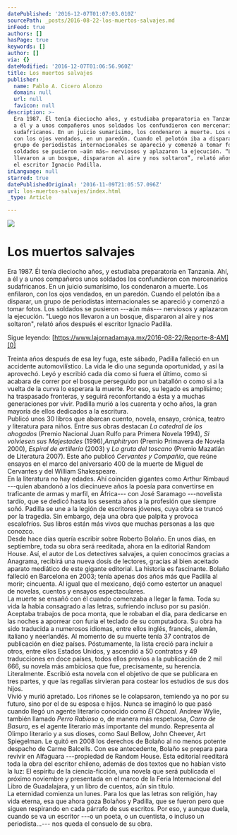 ```yaml
---
datePublished: '2016-12-07T01:07:03.010Z'
sourcePath: _posts/2016-08-22-los-muertos-salvajes.md
inFeed: true
authors: []
hasPage: true
keywords: []
author: []
via: {}
dateModified: '2016-12-07T01:06:56.960Z'
title: Los muertos salvajes
publisher:
  name: Pablo A. Cicero Alonzo
  domain: null
  url: null
  favicon: null
description: >-
  Era 1987. Él tenía dieciocho años, y estudiaba preparatoria en Tanzania. Ahí,
  a él y a unos compañeros unos soldados los confundieron con mercenarios
  sudafricanos. En un juicio sumarísimo, los condenaron a muerte. Los enfilaron,
  con los ojos vendados, en un paredón. Cuando el pelotón iba a disparar, un
  grupo de periodistas internacionales se apareció y comenzó a tomar fotos. Los
  soldados se pusieron —aún más— nerviosos y aplazaron la ejecución. “Luego nos
  llevaron a un bosque, dispararon al aire y nos soltaron”, relató años después
  el escritor Ignacio Padilla.
inLanguage: null
starred: true
datePublishedOriginal: '2016-11-09T21:05:57.096Z'
url: los-muertos-salvajes/index.html
_type: Article

---
```

![](https://the-grid-user-content.s3-us-west-2.amazonaws.com/7204570d-59a5-4b1d-8491-b4a3d7d363f3.jpg)

# Los muertos salvajes

Era 1987\. Él tenía dieciocho años, y estudiaba preparatoria en Tanzania. Ahí, a él y a unos compañeros unos soldados los confundieron con mercenarios sudafricanos. En un juicio sumarísimo, los condenaron a muerte. Los enfilaron, con los ojos vendados, en un paredón. Cuando el pelotón iba a disparar, un grupo de periodistas internacionales se apareció y comenzó a tomar fotos. Los soldados se pusieron ---aún más--- nerviosos y aplazaron la ejecución. "Luego nos llevaron a un bosque, dispararon al aire y nos soltaron", relató años después el escritor Ignacio Padilla.

Sigue leyendo: [https://www.lajornadamaya.mx/2016-08-22/Reporte-8-AM][0]

Treinta años después de esa ley fuga, este sábado, Padilla falleció en un accidente automovilístico. La vida le dio una segunda oportunidad, y así la aprovechó. Leyó y escribió cada día como si fuera el último, como si acabara de correr por el bosque perseguido por un batallón o como si a la vuelta de la curva lo esperara la muerte. Por eso, su legado es amplísimo; ha traspasado fronteras, y seguirá reconfortando a ésta y a muchas generaciones por vivir. Padilla murió a los cuarenta y ocho años, la gran mayoría de ellos dedicados a la escritura.  
Publicó unos 30 libros que abarcan cuento, novela, ensayo, crónica, teatro y literatura para niños. Entre sus obras destacan _La catedral de los ahogados_ (Premio Nacional Juan Rulfo para Primera Novela 1994), _Si volviesen sus Majestades_ (1996),_Amphitryon_ (Premio Primavera de Novela 2000), _Espiral de artillería_ (2003) y _La gruta del toscano_ (Premio Mazatlán de Literatura 2007). Este año publicó _Cervantes y Compañía_, que reúne ensayos en el marco del aniversario 400 de la muerte de Miguel de Cervantes y del William Shakespeare.  
En la literatura no hay edades. Ahí coinciden gigantes como Arthur Rimbaud ---quien abandonó a los diecinueve años la poesía para convertirse en traficante de armas y marfil, en África--- con José Saramago ---novelista tardío, que se dedicó hasta los sesenta años a la profesión que siempre soñó. Padilla se une a la legión de escritores jóvenes, cuya obra se truncó por la tragedia. Sin embargo, deja una obra que palpita y provoca escalofríos. Sus libros están más vivos que muchas personas a las que conozco.  
Desde hace días quería escribir sobre Roberto Bolaño. En unos días, en septiembre, toda su obra será reeditada, ahora en la editorial Random House. Así, el autor de Los detectives salvajes, a quien conocimos gracias a Anagrama, recibirá una nueva dosis de lectores, gracias al bien aceitado aparato mediático de este gigante editorial. La historia es fascinante. Bolaño falleció en Barcelona en 2003; tenía apenas dos años más que Padilla al morir; cincuenta. Al igual que el mexicano, dejó como estertor un anaquel de novelas, cuentos y ensayos espectaculares.   
La muerte se ensañó con él cuando comenzaba a llegar la fama. Toda su vida la había consagrado a las letras, sufriendo incluso por su pasión. Aceptaba trabajos de poca monta, que le robaban el día, para dedicarse en las noches a aporrear con furia el teclado de su computadora. Su obra ha sido traducida a numerosos idiomas, entre ellos inglés, francés, alemán, italiano y neerlandés. Al momento de su muerte tenía 37 contratos de publicación en diez países. Póstumamente, la lista creció para incluir a otros, entre ellos Estados Unidos, y ascendió a 50 contratos y 49 traducciones en doce países, todos ellos previos a la publicación de 2 mil 666, su novela más ambiciosa que fue, precisamente, su herencia. Literalmente. Escribió esta novela con el objetivo de que se publicara en tres partes, y que las regalías sirvieran para costear los estudios de sus dos hijos.   
Vivió y murió apretado. Los riñones se le colapsaron, temiendo ya no por su futuro, sino por el de su esposa e hijos. Nunca se imaginó lo que pasó cuando llegó un agente literario conocido como _El Chacal_. Andrew Wylie, también llamado _Perro Rabioso_ o, de manera más respetuosa, _Carro de Basura_, es el agente literario más importante del mundo. Representa al Olimpo literario y a sus dioses, como Saul Bellow, John Cheever, Art Spiegelman. Le quitó en 2008 los derechos de Bolaño al no menos potente despacho de Carme Balcells. Con ese antecedente, Bolaño se prepara para revivir en Alfaguara ---propiedad de Random House. Esta editorial reeditará toda la obra del escritor chileno, además de dos textos que no habían visto la luz: El espíritu de la ciencia-ficción, una novela que será publicada el próximo noviembre y presentada en el marco de la Feria Internacional del Libro de Guadalajara, y un libro de cuentos, aún sin título.  
La eternidad comienza un lunes. Para los que las letras son religión, hay vida eterna, esa que ahora goza Bolaños y Padilla, que se fueron pero que siguen respirando en cada párrafo de sus escritos. Por eso, y aunque duela, cuando se va un escritor ---o un poeta, o un cuentista, o incluso un periodista...--- nos queda el consuelo de su obra.

[0]: null